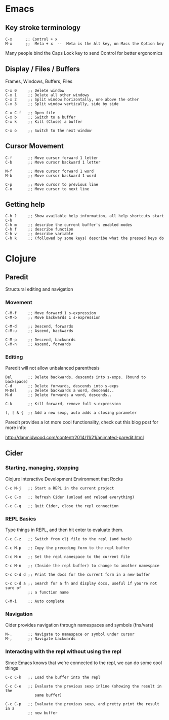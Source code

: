# Emacs

## Key stroke terminology

    C-x      ;; Control + x
    M-x      ;;  Meta + x  --  Meta is the Alt key, on Macs the Option key

Many people bind the Caps Lock key to send Control for better ergonomics

## Display / Files / Buffers

Frames, Windows, Buffers, Files

    C-x 0     ;; Delete window
    C-x 1     ;; Delete all other windows
    C-x 2     ;; Split window horizontally, one above the other
    C-x 3     ;; Split window vertically, side by side

    C-x C-f   ;; Open file
    C-x b     ;; Switch to a buffer
    C-x k     ;; Kill (Close) a buffer

    C-x o     ;; Switch to the next window

## Cursor Movement

    C-f       ;; Move cursor forward 1 letter
    C-b       ;; Move cursor backward 1 letter

    M-f       ;; Move cursor forward 1 word
    M-b       ;; Move cursor backward 1 word

    C-p       ;; Move cursor to previous line
    C-n       ;; Move cursor to next line

## Getting help

    C-h ?     ;; Show available help information, all help shortcuts start C-h
    C-h m     ;; describe the current buffer's enabled modes
    C-h f     ;; describe function
    C-h v     ;; describe variable
    C-h k     ;; (followed by some keys) describe what the pressed keys do

# Clojure

## Paredit

Structural editing and navigation

### Movement

    C-M-f     ;; Move forward 1 s-expression
    C-M-b     ;; Move backwards 1 s-expression

    C-M-d     ;; Descend, forwards
    C-M-u     ;; Ascend, backwards

    C-M-p     ;; Descend, backwards
    C-M-n     ;; Ascend, forwards

### Editing

Paredit will not allow unbalanced parenthesis

    Del       ;; Delete backwards, descends into s-exps. (bound to backspace)
    C-d       ;; Delete forwards, descends into s-exps
    M-Del     ;; Delete backwards a word, descends..
    M-d       ;; Delete forwards a word, descends..

    C-k       ;; Kill forward, remove full s-expression

    (, [ & {  ;; Add a new sexp, auto adds a closing parameter


Paredit provides a lot more cool functionality, check out this blog post for
more info:

http://danmidwood.com/content/2014/11/21/animated-paredit.html


## Cider

### Starting, managing, stopping

Clojure Interactive Development Environment that Rocks

    C-c M-j   ;; Start a REPL in the current project

    C-c C-x   ;; Refresh Cider (unload and reload everything)

    C-c C-q   ;; Quit Cider, close the repl connection

### REPL Basics

Type things in REPL, and then hit enter to evaluate them.

    C-c C-z   ;; Switch from clj file to the repl (and back)

    C-c M-p   ;; Copy the preceding form to the repl buffer

    C-c M-n   ;; Set the repl namespace to the current file

    C-c M-n   ;; (Inside the repl buffer) to change to another namespace

    C-c C-d d ;; Print the docs for the current form in a new buffer

    C-c C-d a ;; Search for a fn and display docs, useful if you're not sure of
              ;; a function name

    C-M-i     ;; Auto complete


### Navigation

Cider provides navigation through namespaces and symbols (fns/vars)

    M-.       ;; Navigate to namespace or symbol under cursor
    M-,       ;; Navigate backwards


### Interacting with the repl without using the repl

Since Emacs knows that we're connected to the repl, we can do some cool things

    C-c C-k   ;; Load the buffer into the repl

    C-c C-e   ;; Evaluate the previous sexp inline (showing the result in the
                 same buffer)

    C-c C-p   ;; Evaluate the previous sexp, and pretty print the result in a
              ;; new buffer
